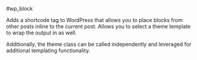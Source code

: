 #wp_block

Adds a shortcode tag to WordPress that allows you to place blocks from other posts inline to the current post. Allows you to select a theme template to wrap the output in as well.

Additionally, the theme class can be called independently and leveraged for additional templating functionality.
